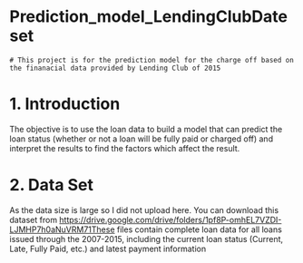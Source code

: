# Prediction_model_LendingClubDateset
    # This project is for the prediction model for the charge off based on the finanacial data provided by Lending Club of 2015
 # 1. Introduction
  The objective is to use the loan data to build a model that can predict the loan status (whether or not a loan will be fully paid or charged off) and interpret the results to find the factors which affect the result.
  # 2. Data Set
  As the data size is large so I did not upload here. You can download this dataset from https://drive.google.com/drive/folders/1pf8P-omhEL7VZDI-LJMHP7h0aNuVRM71These files contain complete loan data for all loans issued through the 2007-2015, including the current loan status (Current, Late, Fully Paid, etc.) and latest payment information
